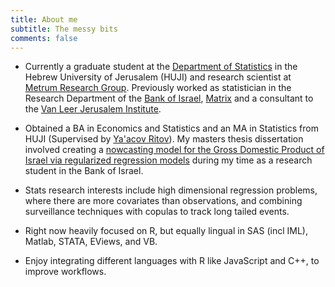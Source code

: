 ```yaml
---
title: About me
subtitle: The messy bits
comments: false
---
```


- Currently a graduate student at the [Department of Statistics](http://en.stat.huji.ac.il/) in the Hebrew University of Jerusalem (HUJI) and research scientist at [Metrum Research Group](https://www.metrumrg.com/). Previously worked as statistician in the Research Department of the [Bank of Israel](http://www.boi.org.il/en/Pages/Default.aspx), [Matrix](http://www.matrix.co.il/en/Pages/default.aspx) and a consultant to the [Van Leer Jerusalem Institute](http://www.vanleer.org.il/en).

- Obtained a BA in Economics and Statistics and an MA in Statistics from HUJI (Supervised by [Ya'acov Ritov](http://www-personal.umich.edu/~yritov/jr.html)). My masters thesis dissertation involved creating a [nowcasting model for the Gross Domestic Product of Israel via regularized regression models](http://www.boi.org.il/deptdata/mehkar/papers/dp1016e.pdf) during my time as a research student in the Bank of Israel.

- Stats research interests include high dimensional regression problems, where there are more covariates than observations, and combining surveillance techniques with copulas to track long tailed events. 

- Right now heavily focused on R, but equally lingual in SAS (incl IML), Matlab, STATA, EViews, and VB.

- Enjoy integrating different languages with R like JavaScript and C++, to improve workflows.
